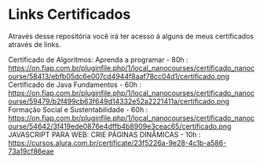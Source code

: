 # Links Certificados
Através desse repositória você irá ter acesso á alguns de meus certificados através de links.

Certificado de Algoritmos: Aprenda a programar - 80h : https://on.fiap.com.br/pluginfile.php/1/local_nanocourses/certificado_nanocourse/58413/ebfb05dc6e007cd4944f8aaf78cc04d1/certificado.png
Certificado de Java Fundamentos - 60h : https://on.fiap.com.br/pluginfile.php/1/local_nanocourses/certificado_nanocourse/59479/b2f499cb63f649d14332e52a2221411a/certificado.png
Formação Social e Sustentabilidade - 60h : https://on.fiap.com.br/pluginfile.php/1/local_nanocourses/certificado_nanocourse/54642/3f419ede0876e4dffb4b8909e3ceac65/certificado.png
JAVASCRIPT PARA WEB: CRIE PÁGINAS DINÂMICAS - 10h : https://cursos.alura.com.br/certificate/23f5226a-9e28-4c1b-a586-73a19cf86eae
